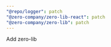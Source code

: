 ```yaml
---
"@repo/logger": patch
"@zero-company/zero-lib-react": patch
"@zero-company/zero-lib": patch
---
```


Add zero-lib
